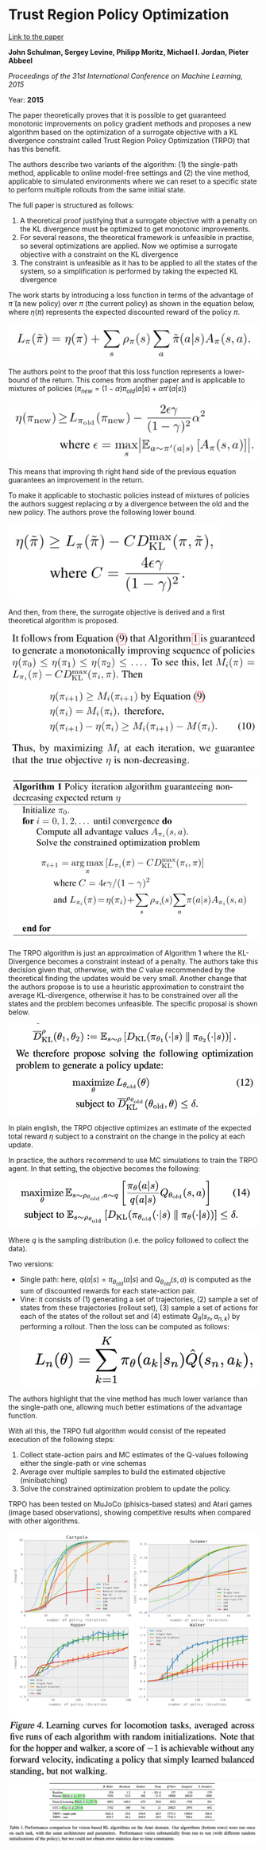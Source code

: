# Trust Region Policy Optimization

[Link to the paper](https://arxiv.org/abs/1502.05477)

**John Schulman, Sergey Levine, Philipp Moritz, Michael I. Jordan, Pieter Abbeel**

*Proceedings of the 31st International Conference on Machine Learning, 2015*

Year: **2015**


The paper theoretically proves that it is possible to get guaranteed monotonic improvements on policy gradient methods and proposes a new algorithm based on the optimization of a surrogate objective with a KL divergence constraint called Trust Region Policy Optimization (TRPO) that has this benefit.

The authors describe two variants of the algorithm: (1) the single-path method, applicable to online model-free settings and (2) the vine method, applicable to simulated environments where we can reset to a specific state to perform multiple rollouts from the same initial state.

The full paper is structured as follows:
1. A theoretical proof justifying that a surrogate objective with a penalty on the KL divergence must be optimized to get monotonic improvements.
2. For several reasons, the theoretical framework is unfeasible in practise, so several optimizations are applied. Now we optimise a surrogate objective with a constraint on the KL divergence
3. The constraint is unfeasible as it has to be applied to all the states of the system, so a simplification is performed by taking the expected KL divergence

The work starts by introducing a loss function in terms of the advantage of $\tilde\pi$ (a new policy) over $\pi$ (the current policy) as shown in the equation below, where $\eta({\pi})$ represents the expected discounted reward of the policy $\pi$.

![](schulman2015/loss_appx.png)

The authors point to the proof that this loss function represents a lower-bound of the return. This comes from another paper and is applicable to mixtures of policies ($\pi_{new} = (1-\alpha)\pi_{old}(a|s) + \alpha \pi'(a|s)$)

![](schulman2015/lb-loss-appx.png)

This means  that improving th right hand side of the previous equation guarantees an improvement in the return.

To make it applicable to stochastic policies instead of mixtures of policies the authors suggest replacing $\alpha$ by a divergence between the old and the new policy. The authors prove the following lower bound.

![](schulman2015/lb-kl.png)

And then, from there, the surrogate objective is derived and a first theoretical algorithm is proposed.

![](schulman2015/surrogate.png)

![](schulman2015/algorithm-surrogate.png)

The TRPO algorithm is just an approximation of Algorithm 1 where the KL-Divergence becomes a constraint instead of a penalty. The authors take this decision given that, otherwise, with the $C$ value recommended by the theoretical finding the updates would be very small. Another change that the authors propose is to use a heuristic approximation to constraint the average KL-divergence, otherwise it has to be constrained over all the states and the problem becomes unfeasible. The specific proposal is shown below.

![](schulman2015/kl-approx.png)

In plain english, the TRPO objective optimizes an estimate of the expected total reward $\eta$ subject to a constraint on the change in the policy at each update.

In practice, the authors recommend to use MC simulations to train the TRPO agent. In that setting, the objective becomes the following:

![](schulman2015/mc-trpo.png)

Where $q$ is the sampling distribution (i.e. the policy followed to collect the data).

Two versions:
- Single path: here, $q(a|s) = \pi_{\theta_{old}}(a|s)$ and $Q_{\theta_{old}}(s,a)$ is computed as the sum of discounted rewards for each state-action pair.
- Vine: it consists of (1) generating a set of trajectories, (2) sample a set of states from these trajectories (rollout set), (3) sample a set of actions for each of the states of the rollout set and (4) estimate $Q_\theta(s_n, a_{n,k})$ by performing a rollout. Then the loss can be computed as follows:
![](schulman2015/vine-loss.png)

The authors highlight that the vine method has much lower variance than the single-path one, allowing much better estimations of the advantage function.

With all this, the TRPO full algorithm would consist of the repeated execution of the following steps:
1. Collect state-action pairs and MC estimates of the Q-values following either the single-path or vine schemas
2. Average over multiple samples to build the estimated objective (minibatching)
3. Solve the constrained optimization problem to update the policy.

TRPO has been tested on MuJoCo (phisics-based states) and Atari games (image based observations), showing competitive results when compared with other algorithms.

![](schulman2015/mujoco.png)
![](schulman2015/atari.png)